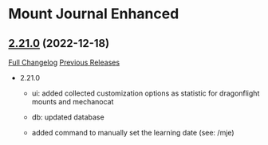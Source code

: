# Mount Journal Enhanced

## [2.21.0](https://github.com/exochron/MountJournalEnhanced/tree/2.21.0) (2022-12-18)
[Full Changelog](https://github.com/exochron/MountJournalEnhanced/commits/2.21.0) [Previous Releases](https://github.com/exochron/MountJournalEnhanced/releases)

- 2.21.0  
    - ui: added collected customization options as statistic for dragonflight mounts and mechanocat  
    - db: updated database  
    - added command to manually set the learning date (see: /mje)  